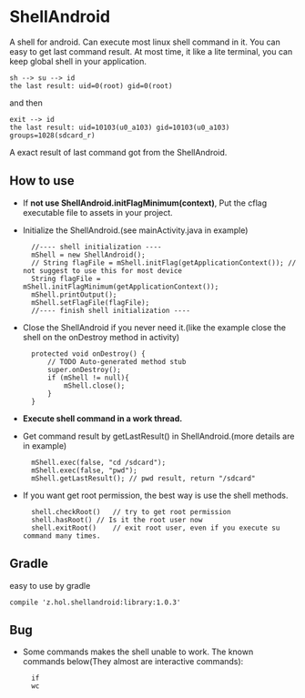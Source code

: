 ShellAndroid
============

A shell for android. Can execute most linux shell command in it.
You can easy to get last command result.
At most time, it like a lite terminal, you can keep global shell in your application.

	sh --> su --> id
	the last result: uid=0(root) gid=0(root)
	
and then
	
	exit --> id
	the last result: uid=10103(u0_a103) gid=10103(u0_a103) groups=1028(sdcard_r)
	
A exact result of last command got from the ShellAndroid.

How to use
----------

* If **not use ShellAndroid.initFlagMinimum(context)**, Put the cflag executable file to assets in your project.

* Initialize the ShellAndroid.(see mainActivity.java in example)

		//---- shell initialization ----
		mShell = new ShellAndroid();
		// String flagFile = mShell.initFlag(getApplicationContext()); // not suggest to use this for most device
		String flagFile = mShell.initFlagMinimum(getApplicationContext());
		mShell.printOutput();
		mShell.setFlagFile(flagFile);
		//---- finish shell initialization ----

* Close the ShellAndroid if you never need it.(like the example close the shell on the onDestroy method in activity)

		protected void onDestroy() {
			// TODO Auto-generated method stub
			super.onDestroy();
			if (mShell != null){
				mShell.close();
			}
		}

* **Execute shell command in a work thread.**
* Get command result by getLastResult() in ShellAndroid.(more details are in example)

        mShell.exec(false, "cd /sdcard");
        mShell.exec(false, "pwd");
        mShell.getLastResult(); // pwd result, return "/sdcard"
        
* If you want get root permission, the best way is use the shell methods.

		shell.checkRoot()	// try to get root permission
		shell.hasRoot()	// Is it the root user now
		shell.exitRoot()	// exit root user, even if you execute su command many times.

Gradle
------

easy to use by gradle

`compile 'z.hol.shellandroid:library:1.0.3'`

Bug
---

* Some commands makes the shell unable to work. The known commands below(They almost are interactive commands):
	
		if
		wc
